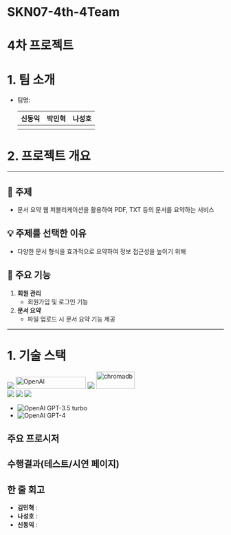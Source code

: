 # SKN07-4th-4Team

# 4차 프로젝트
 
# 1. 팀 소개
- 팀명: 
    <table>
    <tr>
        <th>신동익</th>
        <th>박민혁</th>
        <th>나성호</th>
    </tr>
    <tr>
        <th style="vertical-align: top;"></th>
        <th style="vertical-align: top;"></th>
        <th style="vertical-align: top;"></th>
        <!-- <th>role 4.</th> -->
    </tr>
    </table>
 
# 2. 프로젝트 개요
---

## 📌 주제
- 문서 요약 웹 퍼블리케이션을 활용하여 PDF, TXT 등의 문서를 요약하는 서비스

## 💡 주제를 선택한 이유
- 다양한 문서 형식을 효과적으로 요약하여 정보 접근성을 높이기 위해

## 🚀 주요 기능
1. **회원 관리**
   - 회원가입 및 로그인 기능
2. **문서 요약**
   - 파일 업로드 시 문서 요약 기능 제공

---
 
# 1. 기술 스택
<div>
<img src="https://img.shields.io/badge/python-3670A0?style=for-the-badge&logo=python&logoColor=ffdd54">
<img src="https://a11ybadges.com/badge?logo=openai" alt="OpenAI" width="163" height="28"/>
<img src="https://img.shields.io/badge/langchain-F7DF1E?style=for-the-badge&logo=langchain&logoColor=black"> <img src="https://github.com/pladata-encore/SKN07-3rd-2Team/blob/main/image/chromadb.jpg" alt="chromadb" width="90" height="40">
<div>
</div>
<img src="https://img.shields.io/badge/github-%23121011.svg?style=for-the-badge&logo=github&logoColor=white">
<img src="https://img.shields.io/badge/Visual%20Studio%20Code-0078d7.svg?style=for-the-badge&logo=visual-studio-code&logoColor=white">
<img src="https://img.shields.io/badge/jupyter-%23FA0F00.svg?style=for-the-badge&logo=jupyter&logoColor=white">
</div>

 - ![OpenAI GPT-3.5 turbo](https://img.shields.io/badge/OpenAI-GPT--3.5--turbo-blueviolet?logo=openai&logoColor=white)
 - ![OpenAI GPT-4](https://img.shields.io/badge/OpenAI-GPT--4-blueviolet?logo=openai&logoColor=white)

## 주요 프로시저

## 수행결과(테스트/시연 페이지)
 
## 한 줄 회고
- **김민혁** :
- **나성호** :
- **신동익** :
